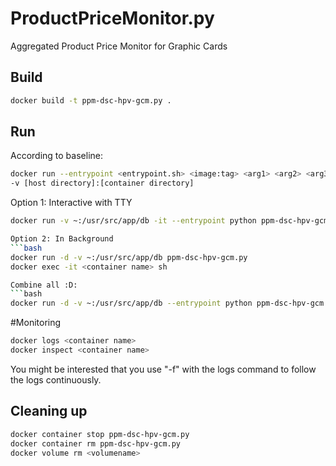 # ProductPriceMonitor.py
Aggregated Product Price Monitor for Graphic Cards


## Build
```bash
docker build -t ppm-dsc-hpv-gcm.py .
```

## Run
According to baseline:
```bash
docker run --entrypoint <entrypoint.sh> <image:tag> <arg1> <arg2> <arg3>
-v [host directory]:[container directory]
```
Option 1: Interactive with TTY
```bash
docker run -v ~:/usr/src/app/db -it --entrypoint python ppm-dsc-hpv-gcm.py ./PPM-DSC-HeisePV-GCM.py -f ./db/product_price_monitor.db -r 3

Option 2: In Background
```bash
docker run -d -v ~:/usr/src/app/db ppm-dsc-hpv-gcm.py
docker exec -it <container name> sh

Combine all :D:
```bash
docker run -d -v ~:/usr/src/app/db --entrypoint python ppm-dsc-hpv-gcm.py ./PPM-DSC-HeisePV-GCM.py -f ./db/product_price_monitor.db -r 3
```

#Monitoring
```bash
docker logs <container name>
docker inspect <container name>
```

You might be interested that you use "-f" with the logs command to follow the logs continuously.

## Cleaning up
```bash
docker container stop ppm-dsc-hpv-gcm.py
docker container rm ppm-dsc-hpv-gcm.py
docker volume rm <volumename>
```
